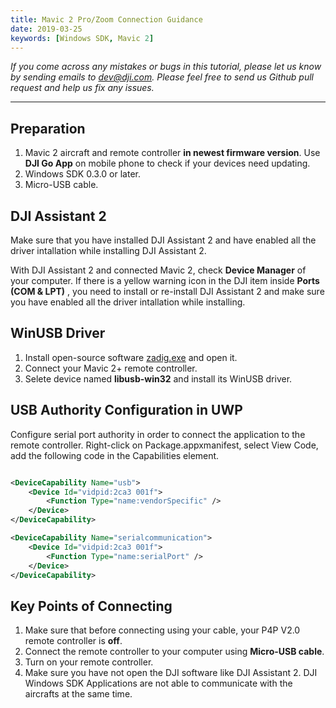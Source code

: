 ```yaml
---
title: Mavic 2 Pro/Zoom Connection Guidance
date: 2019-03-25
keywords: [Windows SDK, Mavic 2]
---
```


*If you come across any mistakes or bugs in this tutorial, please let us know by sending emails to dev@dji.com. Please feel free to send us Github pull request and help us fix any issues.*

---

## Preparation

1. Mavic 2 aircraft and remote controller **in newest firmware version**. Use **DJI Go App** on mobile phone to check if your devices need updating.
2. Windows SDK 0.3.0 or later.
3. Micro-USB cable.

## DJI Assistant 2

Make sure that you have installed DJI Assistant 2 and have enabled all the driver intallation while installing DJI Assistant 2.

With DJI Assistant 2 and connected Mavic 2, check **Device Manager** of your computer. If there is a yellow warning icon in the DJI item inside **Ports (COM & LPT)** , you need to install or re-install DJI Assistant 2 and make sure you have enabled all the driver intallation while installing.

## WinUSB Driver

1. Install open-source software [zadig.exe](https://zadig.akeo.ie/) and open it.
2. Connect your Mavic 2+ remote controller.
3. Selete device named **libusb-win32** and install its WinUSB driver.


## USB Authority Configuration in UWP

Configure serial port authority in order to connect the application to the remote controller. Right-click on Package.appxmanifest, select View Code, add the following code in the Capabilities element.

```XML

<DeviceCapability Name="usb">
    <Device Id="vidpid:2ca3 001f">
        <Function Type="name:vendorSpecific" />
    </Device>
</DeviceCapability>

<DeviceCapability Name="serialcommunication">
    <Device Id="vidpid:2ca3 001f">
        <Function Type="name:serialPort" />
    </Device>
</DeviceCapability>
```

## Key Points of Connecting

1. Make sure that before connecting using your cable, your P4P V2.0 remote controller is **off**.
2. Connect the remote controller to your computer using **Micro-USB cable**.
3. Turn on your remote controller.
4. Make sure you have not open the DJI software like DJI Assistant 2. DJI Windows SDK Applications are not able to communicate with the aircrafts at the same time.
